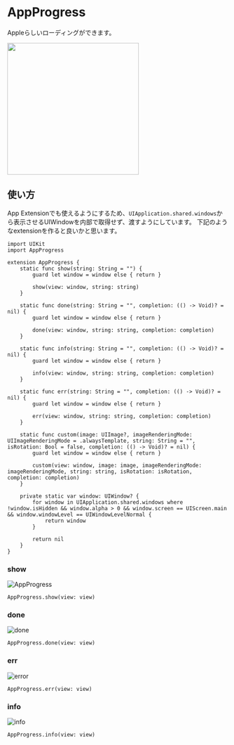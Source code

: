 # AppProgress
Appleらしいローディングができます。

<image src="https://user-images.githubusercontent.com/11258432/40573794-d5d4ffc2-6101-11e8-950c-db5545dea18a.gif" width="300">
  
## 使い方
App Extensionでも使えるようにするため、`UIApplication.shared.windows`から表示させるUIWindowを内部で取得せず、渡すようにしています。
下記のようなextensionを作ると良いかと思います。
```
import UIKit
import AppProgress

extension AppProgress {
    static func show(string: String = "") {
        guard let window = window else { return }
        
        show(view: window, string: string)
    }
    
    static func done(string: String = "", completion: (() -> Void)? = nil) {
        guard let window = window else { return }
        
        done(view: window, string: string, completion: completion)
    }
    
    static func info(string: String = "", completion: (() -> Void)? = nil) {
        guard let window = window else { return }
        
        info(view: window, string: string, completion: completion)
    }
    
    static func err(string: String = "", completion: (() -> Void)? = nil) {
        guard let window = window else { return }
        
        err(view: window, string: string, completion: completion)
    }
    
    static func custom(image: UIImage?, imageRenderingMode: UIImageRenderingMode = .alwaysTemplate, string: String = "", isRotation: Bool = false, completion: (() -> Void)? = nil) {
        guard let window = window else { return }
        
        custom(view: window, image: image, imageRenderingMode: imageRenderingMode, string: string, isRotation: isRotation, completion: completion)
    }
    
    private static var window: UIWindow? {
        for window in UIApplication.shared.windows where !window.isHidden && window.alpha > 0 && window.screen == UIScreen.main && window.windowLevel == UIWindowLevelNormal {
            return window
        }
        
        return nil
    }
}
```

### show
![AppProgress](https://user-images.githubusercontent.com/11258432/40573454-dc2e3208-60fc-11e8-8e0f-87952a46c10c.gif)
```
AppProgress.show(view: view)
```

### done
![done](https://user-images.githubusercontent.com/11258432/40573722-60877890-6100-11e8-97d4-694c51161b59.gif)
```
AppProgress.done(view: view)
```

### err
![error](https://user-images.githubusercontent.com/11258432/40573723-60ab03c8-6100-11e8-998f-ec5a34aa9024.gif)
```
AppProgress.err(view: view)
```

### info
![info](https://user-images.githubusercontent.com/11258432/40573724-60cdba6c-6100-11e8-9f1b-42f0dbd8cffc.gif)
```
AppProgress.info(view: view)
```
